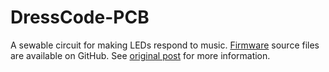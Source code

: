 DressCode-PCB
=============

A sewable circuit for making LEDs respond to music.  [Firmware](https://github.com/xioTechnologies/DressCode-Firmware) source files are available on GitHub.  See [original post](http://www.x-io.co.uk/dresscode/) for more information.
